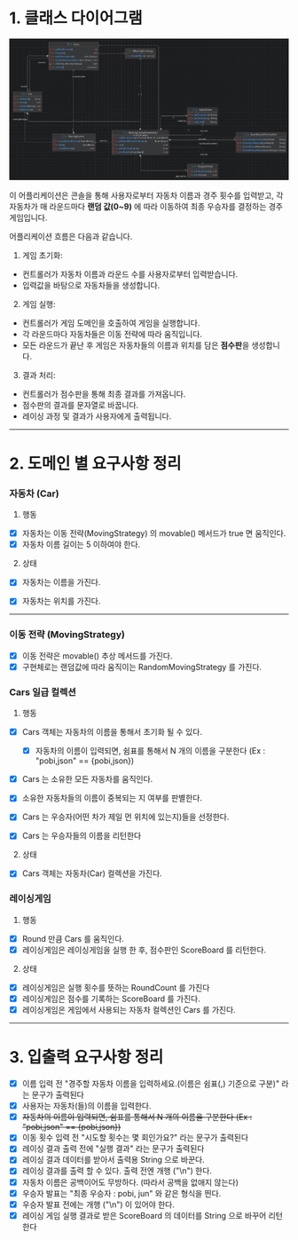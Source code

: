 # 1. 클래스 다이어그램

![uml.png](uml.png)

이 어플리케이션은 콘솔을 통해 사용자로부터 자동차 이름과 경주 횟수를 입력받고, 각 자동차가 매 라운드마다 **랜덤 값(0~9)** 에 따라 이동하여 최종 우승자를 결정하는 경주 게임입니다.

어플리케이션 흐름은 다음과 같습니다.

1. 게임 초기화:

- 컨트롤러가 자동차 이름과 라운드 수를 사용자로부터 입력받습니다.
- 입력값을 바탕으로 자동차들을 생성합니다.

2. 게임 실행:

- 컨트롤러가 게임 도메인을 호출하여 게임을 실행합니다.
- 각 라운드마다 자동차들은 이동 전략에 따라 움직입니다.
- 모든 라운드가 끝난 후 게임은 자동차들의 이름과 위치를 담은 **점수판**을 생성합니다.

3. 결과 처리:

- 컨트롤러가 점수판을 통해 최종 결과를 가져옵니다.
- 점수판의 결과를 문자열로 바꿉니다.
- 레이싱 과정 및 결과가 사용자에게 출력됩니다.

---

# 2. 도메인 별 요구사항 정리

### 자동차 (Car)

1. 행동

- [x] 자동차는 이동 전략(MovingStrategy) 의 movable() 메서드가 true 면 움직인다.
- [x] 자동차 이름 길이는 5 이하여야 한다.

2. 상태

- [x] 자동차는 이름을 가진다.
- [x] 자동차는 위치를 가진다.


---

### 이동 전략 (MovingStrategy)

- [x] 이동 전략은 movable() 추상 메서드를 가진다.
- [x] 구현체로는 랜덤값에 따라 움직이는 RandomMovingStrategy 를 가진다.

### Cars 일급 컬렉션

1. 행동

- [x] Cars 객체는 자동차의 이름을 통해서 초기화 될 수 있다.
  - [x] 자동차의 이름이 입력되면, 쉼표를 통해서 N 개의 이름을 구분한다 (Ex : "pobi,json" == {pobi,json})
- [x] Cars 는 소유한 모든 자동차를 움직인다.
- [x] 소유한 자동차들의 이름이 중복되는 지 여부를 판별한다.
- [x] Cars 는 우승자(어떤 차가 제일 먼 위치에 있는지)들을 선정한다.
- [x] Cars 는 우승자들의 이름을 리턴한다


2. 상태
- [x] Cars 객체는 자동차(Car) 컬렉션을 가진다.

### 레이싱게임

1. 행동

- [x] Round 만큼 Cars 를 움직인다.
- [x] 레이싱게임은 레이싱게임을 실행 한 후, 점수판인 ScoreBoard 를 리턴한다.

2. 상태
- [x] 레이싱게임은 실행 횟수를 뜻하는 RoundCount 를 가진다
- [x] 레이싱게임은 점수를 기록하는 ScoreBoard 를 가진다.
- [x] 레이싱게임은 게임에서 사용되는 자동차 컬렉션인 Cars 를 가진다.

---

# 3. 입출력 요구사항 정리

- [x] 이름 입력 전 "경주할 자동차 이름을 입력하세요.(이름은 쉼표(,) 기준으로 구분)" 라는 문구가 출력된다
- [x] 사용자는 자동차(들)의 이름을 입력한다.
- [x] ~~자동차의 이름이 입력되면, 쉼표를 통해서 N 개의 이름을 구분한다 (Ex : "pobi,json" == {pobi,json})~~
- [x] 이동 횟수 입력 전 "시도할 횟수는 몇 회인가요?" 라는 문구가 출력된다
- [x] 레이싱 결과 출력 전에 "실행 결과" 라는 문구가 출력된다
- [x] 레이싱 결과 데이터를 받아서 출력용 String 으로 바꾼다.
- [x] 레이싱 결과를 출력 할 수 있다. 출력 전엔 개행 ("\n") 한다.
- [x] 자동차 이름은 공백이어도 무방하다. (따라서 공백을 없애지 않는다)
- [x] 우승자 발표는 "최종 우승자 : pobi, jun" 와 같은 형식을 띈다.
- [x] 우승자 발표 전에는 개행 ("\n") 이 있어야 한다.
- [x] 레이싱 게임 실행 결과로 받은 ScoreBoard 의 데이터를 String 으로 바꾸어 리턴한다
